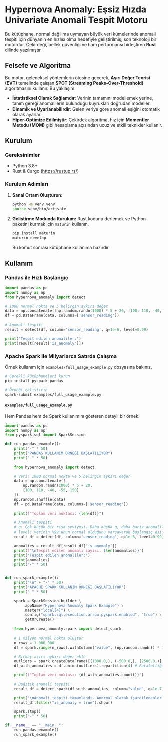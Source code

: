 # Hypernova Anomaly: Eşsiz Hızda Univariate Anomali Tespit Motoru

Bu kütüphane, normal dağılıma uymayan büyük veri kümelerinde anomali tespiti için dünyanın en hızlısı olma hedefiyle geliştirilmiş, son teknoloji bir motordur. Çekirdeği, bellek güvenliği ve ham performansı birleştiren **Rust** dilinde yazılmıştır.

## Felsefe ve Algoritma

Bu motor, geleneksel yöntemlerin ötesine geçerek, **Aşırı Değer Teorisi (EVT)** temelinde çalışan **SPOT (Streaming Peaks-Over-Threshold)** algoritmasını kullanır. Bu yaklaşım:

-   **İstatistiksel Olarak Sağlamdır**: Verinin tamamını modellemek yerine, tanım gereği anomalilerin bulunduğu kuyrukları doğrudan modeller.
-   **Dinamik ve Uyarlanabilirdir**: Gelen veriye göre anomali eşiğini otomatik olarak ayarlar.
-   **Hiper-Optimize Edilmiştir**: Çekirdek algoritma, hız için **Momentler Metodu (MOM)** gibi hesaplama açısından ucuz ve etkili teknikler kullanır.

## Kurulum

### Gereksinimler
- Python 3.8+
- Rust & Cargo (https://rustup.rs/)

### Kurulum Adımları
1.  **Sanal Ortam Oluşturun:**
    ```bash
    python -m venv venv
    source venv/bin/activate
    ```
2.  **Geliştirme Modunda Kurulum:**
    Rust kodunu derlemek ve Python paketini kurmak için `maturin` kullanın.
    ```bash
    pip install maturin
    maturin develop
    ```
    Bu komut sonrası kütüphane kullanıma hazırdır.

## Kullanım

### Pandas ile Hızlı Başlangıç

```python
import pandas as pd
import numpy as np
from hypernova_anomaly import detect

# 1000 normal nokta ve 5 belirgin aykırı değer
data = np.concatenate([np.random.randn(1000) * 5 + 20, [100, 110, -40, -55, 150]])
df = pd.DataFrame(data, columns=['sensor_reading'])

# Anomali tespiti
result = detect(df, column='sensor_reading', q=1e-6, level=0.99)

print("Tespit edilen anomaliler:")
print(result[result['is_anomaly']])
```
### Apache Spark ile Milyarlarca Satırda Çalışma
Örnek kullanım için `examples/full_usage_example.py` dosyasına bakınız.
```bash
# Gerekli kütüphaneleri kurun
pip install pyspark pandas

# Örneği çalıştırın
spark-submit examples/full_usage_example.py
```
#### `examples/full_usage_example.py`
Hem Pandas hem de Spark kullanımını gösteren detaylı bir örnek.

```python
import pandas as pd
import numpy as np
from pyspark.sql import SparkSession

def run_pandas_example():
    print("-" * 50)
    print("PANDAS KULLANIM ÖRNEĞİ BAŞLATILIYOR")
    print("-" * 50)
    
    from hypernova_anomaly import detect

    # Veri: 1000 normal nokta ve 5 belirgin aykırı değer
    data = np.concatenate([
        np.random.randn(1000) * 5 + 20, 
        [100, 110, -40, -55, 150]
    ])
    np.random.shuffle(data)
    df = pd.DataFrame(data, columns=['sensor_reading'])
    
    print(f"Toplam veri noktası: {len(df)}")

    # Anomali tespiti
    # q: Çok küçük bir risk seviyesi. Daha küçük q, daha bariz anomalileri bulur.
    # level: Verinin %99'unun normal olduğunu varsayarak başlangıç eşiğini belirler.
    result_df = detect(df, column='sensor_reading', q=1e-6, level=0.99)

    anomalies = result_df[result_df['is_anomaly']]
    print(f"\nTespit edilen anomali sayısı: {len(anomalies)}")
    print("Tespit edilen anomaliler:")
    print(anomalies)
    print("-" * 50)


def run_spark_example():
    print("\n" + "-" * 50)
    print("APACHE SPARK KULLANIM ÖRNEĞİ BAŞLATILIYOR")
    print("-" * 50)

    spark = SparkSession.builder \
        .appName("Hypernova Anomaly Spark Example") \
        .master("local[4]") \
        .config("spark.sql.execution.arrow.pyspark.enabled", "true") \
        .getOrCreate()
        
    from hypernova_anomaly.spark import detect_spark

    # 1 milyon normal nokta oluştur
    n_rows = 1_000_000
    df = spark.range(n_rows).withColumn("value", (np.random.randn() * 10 + 50))

    # Birkaç aşırı aykırı değer ekle
    outliers = spark.createDataFrame([(1000.0,), (-500.0,), (2500.0,)], ["value"])
    df_with_anomalies = df.union(outliers).repartition(4) # Paralelliği sağlamak için

    print(f"Toplam veri noktası: {df_with_anomalies.count()}")
    
    # Dağıtık anomali tespiti
    result_df = detect_spark(df_with_anomalies, column="value", q=1e-7, level=0.995)

    print("\nAnomali tespiti tamamlandı. Anormal olarak işaretlenenler:")
    result_df.filter("is_anomaly = true").show()

    spark.stop()
    print("-" * 50)

if __name__ == "__main__":
    run_pandas_example()
    run_spark_example()
```

